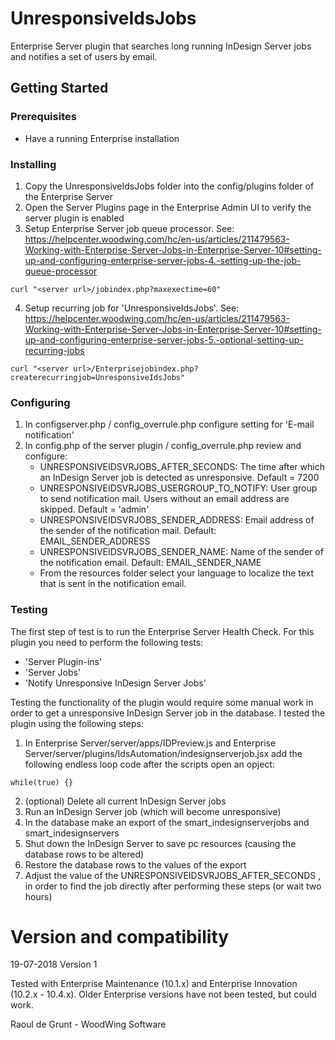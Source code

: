 # UnresponsiveIdsJobs

Enterprise Server plugin that searches long running InDesign Server jobs and notifies a set of users by email.

## Getting Started

### Prerequisites

- Have a running Enterprise installation

### Installing

1. Copy the UnresponsiveIdsJobs folder into the config/plugins folder of the Enterprise Server
2. Open the Server Plugins page in the Enterprise Admin UI to verify the server plugin is enabled
3. Setup Enterprise Server job queue processor. See: https://helpcenter.woodwing.com/hc/en-us/articles/211479563-Working-with-Enterprise-Server-Jobs-in-Enterprise-Server-10#setting-up-and-configuring-enterprise-server-jobs-4.-setting-up-the-job-queue-processor
```
curl "<server url>/jobindex.php?maxexectime=60"
```

4. Setup recurring job for 'UnresponsiveIdsJobs'. See: https://helpcenter.woodwing.com/hc/en-us/articles/211479563-Working-with-Enterprise-Server-Jobs-in-Enterprise-Server-10#setting-up-and-configuring-enterprise-server-jobs-5.-optional-setting-up-recurring-jobs
```
curl "<server url>/Enterprisejobindex.php?createrecurringjob=UnresponsiveIdsJobs"
```

### Configuring

1. In configserver.php / config_overrule.php configure setting for 'E-mail notification'
2. In config.php of the server plugin / config_overrule.php review and configure:
    - UNRESPONSIVEIDSVRJOBS_AFTER_SECONDS: The time after which an InDesign Server job is detected as unresponsive. Default = 7200
    - UNRESPONSIVEIDSVRJOBS_USERGROUP_TO_NOTIFY: User group to send notification mail. Users without an email address are skipped. Default = 'admin'
    - UNRESPONSIVEIDSVRJOBS_SENDER_ADDRESS: Email address of the sender of the notification mail. Default: EMAIL_SENDER_ADDRESS
    - UNRESPONSIVEIDSVRJOBS_SENDER_NAME: Name of the sender of the notification email. Default: EMAIL_SENDER_NAME
    - From the resources folder select your language to localize the text that is sent in the notification email.

### Testing

The first step of test is to run the Enterprise Server Health Check. For this plugin you need to perform the following tests:

- 'Server Plugin-ins'
- 'Server Jobs'
- 'Notify Unresponsive InDesign Server Jobs'

Testing the functionality of the plugin would require some manual work in order to get a unresponsive InDesign Server job in the database. I tested the plugin using the following steps:

1. In Enterprise Server/server/apps/IDPreview.js and Enterprise Server/server/plugins/IdsAutomation/indesignserverjob.jsx add the following endless loop code after the scripts open an opject:
```
while(true) {}
```
2. (optional) Delete all current InDesign Server jobs
3. Run an InDesign Server job (which will become unresponsive)
4. In the database make an export of the smart_indesignserverjobs and smart_indesignservers
5. Shut down the InDesign Server to save pc resources (causing the database rows to be altered)
6. Restore the database rows to the values of the export
7. Adjust the value of the UNRESPONSIVEIDSVRJOBS_AFTER_SECONDS , in order to find the job directly after performing these steps (or wait two hours)

# Version and compatibility

19-07-2018 Version 1

Tested with Enterprise Maintenance (10.1.x) and Enterprise Innovation (10.2.x - 10.4.x).
Older Enterprise versions have not been tested, but could work.

Raoul de Grunt - WoodWing Software